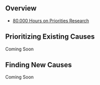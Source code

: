 <!-- TITLE: Global Priorities Research -->
<!-- SUBTITLE: Prioritize the Art of Prioritization -->

## Overview

* [80,000 Hours on Priorities Research](https://80000hours.org/problem-profiles/global-priorities-research/)


## Prioritizing Existing Causes

Coming Soon


## Finding New Causes

Coming Soon